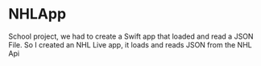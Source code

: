 # NHLApp
School project, we had to create a Swift app that loaded and read a JSON File. So I created an NHL Live app, it loads and reads JSON from the NHL Api
